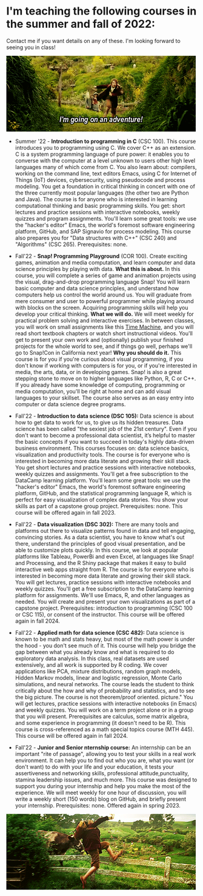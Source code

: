 
# I'm teaching the following courses in the summer and fall of 2022:

Contact me if you want details on any of these. I'm looking forward to seeing you in class!

![img](./img/adventure.gif "You're going on an adventure!")

-   Summer '22 - **Introduction to programming in C** (CSC 100). This course
    introduces you to programming using C. We cover C++ as an
    extension. C is a system programming language of pure power: it
    enables you to converse with the computer at a level unknown to
    users other high level languages many of which come from C. You
    also learn about: compilers, working on the command line, text
    editors Emacs, using C for Internet of Things (IoT) devices,
    cybersecurity, using pseudocode and process modeling. You get a
    foundation in critical thinking in concert with one of the three
    currently most popular languages (the other two are Python and
    Java). The course is for anyone who is interested in learning
    computational thinking and basic programming skills. You get:
    short lectures and practice sessions with interactive notebooks,
    weekly quizzes and program assignments. You'll learn some great
    tools: we use the "hacker's editor" Emacs, the world's foremost
    software engineering platform, GitHub, and SAP Signavio for
    process modeling. This course also prepares you for "Data
    structures with C++" (CSC 240) and "Algorithms" (CSC
    265). Prerequisites: none.

-   Fall'22 - **Snap! Programming Playground** (COR 100). Create exciting games,
    animation and media computation, and learn computer and data
    science principles by playing with data. **What this is about.** In
    this course, you will complete a series of game and animation
    projects using the visual, drag-and-drop programming language
    Snap!  You will learn basic computer and data science principles,
    and understand how computers help us control the world around
    us. You will graduate from mere consumer and user to powerful
    programmer while playing around with blocks on the
    screen. Acquiring programming skills will help you develop your
    critical thinking. **What we will do.** We will meet weekly for
    practical problem solving and interactive exercises. In between
    classes, you will work on small assignments like this [Time
    Machine](https://snap.berkeley.edu/project?user=birkenkrahe&project=TimeMachine), and you will read short textbook chapters or watch short
    instructional videos. You'll get to present your own work and
    (optionally) publish your finished projects for the whole world
    to see, and if things go well, perhaps we'll go to Snap!Con in
    California next year! **Why you should do it.** This course is for
    you if you're curious about visual programming, if you don't know
    if working with computers is for you, or if you're interested in
    media, the arts, data, or in developing games. Snap! is also a
    great stepping stone to move on to higher languages like Python,
    R, C or C++. If you already have some knowledge of computing,
    programming or media computation, you'll be right at home and can
    add visual languages to your skillset. The course also serves as
    an easy entry into computer or data science degree programs.

-   Fall'22 - **Introduction to data science (DSC 105):** Data science is
    about how to get data to work for us, to give us its hidden
    treasures. Data science has been called "the sexiest job of the
    21st century". Even if you don't want to become a professional
    data scientist, it’s helpful to master the basic concepts if you
    want to succeed in today's highly data-driven business
    environment. This courses focuses on: data science basics,
    visualization and productivity tools. The course is for everyone
    who is interested in becoming more data literate and growing
    their skill stack. You get short lectures and practice sessions
    with interactive notebooks, weekly quizzes and
    assignments. You'll get a free subscription to the DataCamp
    learning platform. You'll learn some great tools: we use the
    "hacker's editor" Emacs, the world's foremost software
    engineering platform, GitHub, and the statistical programming
    language R, which is perfect for easy visualization of complex
    data stories. You show your skills as part of a capstone group
    project. Prerequisites: none. This course will be offered again
    in fall 2023.

-   Fall'22 - **Data visualization (DSC 302):** There are many tools and
    platforms out there to visualize patterns found in data and tell
    engaging, convincing stories. As a data scientist, you have to
    know what's out there, understand the principles of good visual
    presentation, and be able to customize plots quickly. In this
    course, we look at popular platforms like Tableau, PowerBi and
    even Excel, at languages like Snap! and Processing, and the R
    Shiny package that makes it easy to build interactive web apps
    straight from R.  The course is for everyone who is interested in
    becoming more data literate and growing their skill stack. You
    will get lectures, practice sessions with interactive notebooks
    and weekly quizzes. You'll get a free subscription to the
    DataCamp learning platform for assignments. We'll use Emacs, R,
    and other languages as needed. You will create and present your
    own visualizations as part of a capstone project. Prerequisites:
    introduction to programming (CSC 100 or CSC 115), or consent of
    the instructor. This course will be offered again in fall 2024.

-   Fall'22 - **Applied math for data science (CSC 482):** Data science
    is known to be math and stats heavy, but most of the math power
    is under the hood - you don't see much of it. This course will
    help you bridge the gap between what you already know and what is
    required to do exploratory data analysis. In this class, real
    datasets are used extensively, and all work is supported by R
    coding. We cover applications like PCA, mixture distributions,
    random graph models, Hidden Markov models, linear and logistic
    regression, Monte Carlo simulations, and neural networks. The
    course leads the student to think critically about the how and
    why of probability and statistics, and to see the big
    picture. The course is not theorem/proof oriented.  picture."
    You will get lectures, practice sessions with interactive
    notebooks (in Emacs) and weekly quizzes. You will work on a term
    project alone or in a group that you will present. Prerequisites
    are calculus, some matrix algebra, and some experience in
    programming (it doesn't need to be R). This course is
    cross-referenced as a math special topics course (MTH 445). This
    course will be offered again in fall 2024.

-   Fall'22 - **Junior and Senior nternship course:** An internship can be an important
    "rite of passage", allowing you to test your skills in a real
    work environment. It can help you to find out who you are, what
    you want (or don't want) to do with your life and your education,
    it tests your assertiveness and networking skills, professional
    attitude,punctuality, stamina leadership issues, and much
    more. This course was designed to support you during your
    internship and help you make the most of the experience. We will
    meet weekly for one hour of discussion, you will write a weekly
    short (150 words) blog on GitHub, and briefly present your
    internship. Prerequisites: none. Offered again in spring 2023.

![img](./img/adventure1.gif "You're going on an adventure!")

